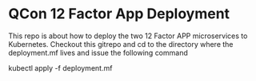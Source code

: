 # QCon 12 Factor App Deployment
This repo is about how to deploy the two 12 Factor APP microservices to Kubernetes.
Checkout this gitrepo and cd to the directory where the deployment.mf lives and issue the following command

  kubectl apply -f deployment.mf


